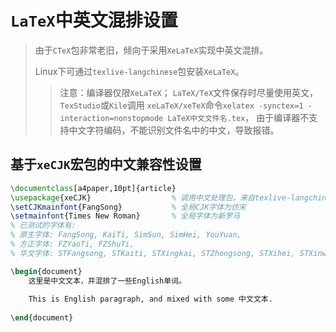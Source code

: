 # `LaTeX`中英文混排设置

> 由于`CTeX`包非常老旧，倾向于采用`XeLaTeX`实现中英文混排。
>
> Linux下可通过`texlive-langchinese`包安装`XeLaTeX`。
>
> > 注意：编译器仅限`XeLaTeX`；
> > `LaTeX/TeX`文件保存时尽量使用英文，`TexStudio`或`Kile`调用
> > `xeLaTeX/xeTeX`命令`xelatex -synctex=1 -interaction=nonstopmode LaTeX中文文件名.tex`，
> > 由于编译器不支持中文字符编码，不能识别文件名中的中文，导致报错。

## 基于`xeCJK`宏包的中文兼容性设置

``` latex
\documentclass[a4paper,10pt]{article}
\usepackage{xeCJK}					% 调用中文处理包，来自texlive-langchinese
\setCJKmainfont{FangSong}			% 全局CJK字体为仿宋
\setmainfont{Times New Roman}		% 全局字体为新罗马
% 已测试的字体有:
% 原生字体: FangSong, KaiTi, SimSun, SimHei, YouYuan, 
% 方正字体: FZYaoTi, FZShuTi, 
% 华文字体: STFangsong, STKaiti, STXingkai, STZhongsong, STXihei, STXinwei, STLiti

\begin{document}
	这里是中文文本，并混排了一些English单词。
	
	This is English paragraph, and mixed with some 中文文本.
	
\end{document}
```

